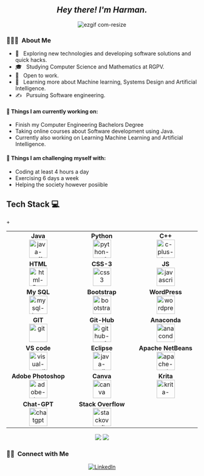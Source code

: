 

*<h2 align="center"> Hey there! I'm Harman.</h2>*
<span align="center" >
    
  ![ezgif com-resize](https://github.com/Harman8815/Harman8815/assets/115714095/1f492b64-4f51-420e-b4dd-562ab42ab313)

  
</span>


<!---![Matrix SVG](https://raw.githubusercontent.com/rodrigograca31/rodrigograca31/master/matrix.svg)


-->
<h3> 👨🏻‍💻 &nbsp;About Me </h3>

- 🤔 &nbsp; Exploring new technologies and developing software solutions and quick hacks.
- 🎓 &nbsp; Studying Computer Science and Mathematics at RGPV.
- 💼 &nbsp; Open to work.
- 🌱 &nbsp; Learning more about Machine learning, Systems Design and Artificial Intelligence.
- ✍️ &nbsp; Pursuing Software engineering.
  
#### 🌱 Things I am currently working on: 
- Finish my Computer Engineering Bachelors Degree  
- Taking online courses about Software development using Java.
- Currently also working on Learning Machine Learning and Artificial Intelligence.


#### :muscle: Things I am challenging myself with:
- Coding at least 4 hours a day
- Exercising 6 days a week
- Helping the society however posiible
  
## Tech Stack :computer:
<table align="center" >

<tbody width="300" height="300">
 <tr>

<!---**********************************************************************************************************************************-->
 <tr>
<td align="center" width="20%">
<span><b><center>Java</center></b></span> 
<img width="48" height="48" src="https://img.icons8.com/color/48/java-coffee-cup-logo--v1.png" alt="java-coffee-cup-logo--v1"/> 
</td>

<td align="center" width="20%">
<span><b><center>Python</center></b></span> 
<img width="48" height="48" src="https://img.icons8.com/color/48/python--v1.png" alt="python--v1"/>
</td>

<td align="center" width="20%">
<span><b><center>C++</center></b></span> 
<img width="48" height="48" src="https://img.icons8.com/color/48/c-plus-plus-logo.png" alt="c-plus-plus-logo"/>
</td>
</tr>
<!---**********************************************************************************************************************************-->
<tr>
  <td align="center" width="15%">
    <span><b><center>HTML</center></b></span> 
    <img width="48" height="48" src="https://img.icons8.com/color/48/html-5--v1.png" alt="html-5--v1"/>
  </td>
  
  <td align="center" width="5%">
    <span><b><center>CSS-3</center></b></span> 
    <img width="48" height="48" src="https://img.icons8.com/color/48/css3.png" alt="css3"/>
  </td>
  <td align="center" width="15%">
    <span><b><center>JS</center></b></span> 
    <img width="48" height="48" src="https://img.icons8.com/color/48/javascript--v1.png" alt="javascript--v1"/>
  </td>
  
</tr>
<!---**********************************************************************************************************************************-->
<tr>
  <td align="center" width="20%">
    <span><b><center>My SQL</center></b></span> 
    <img width="48" height="48" src="https://img.icons8.com/color/48/mysql-logo.png" alt="mysql-logo"/>
  </td>
  <td align="center" width="15%">
    <span><b><center>Bootstrap</center></b></span> 
    <img width="48" height="48" src="https://img.icons8.com/color-glass/48/bootstrap.png" alt="bootstrap"/>
  </td>
  <td align="center" width="15%">
    <span><b><center>WordPress</center></b></span> 
    <img width="48" height="48" src="https://img.icons8.com/3d-fluency/94/wordpress.png" alt="wordpress"/>
  </td>  
</tr>
<!---**********************************************************************************************************************************-->
<tr>
  <td align="center" width="20%">
    <span><b><center>GIT</center></b></span> 
    <img width="48" height="48" src="https://img.icons8.com/color/48/git.png" alt="git"/> 
  </td>
  
  <td align="center" width="20%">
    <span><b><center>Git-Hub</center></b></span> 
    <img width="48" height="48" src="https://img.icons8.com/color/48/github--v1.png" alt="github--v1"/>
  </td>
  <td align="center" width="20%">
    <span><b><center>Anaconda</center></b></span> 
    <img width="48" height="48" src="https://img.icons8.com/fluency/48/anaconda--v2.png" alt="anaconda--v2"/>
  </td>
</tr>

<!---**********************************************************************************************************************************-->
<tr>
  <td align="center" width="20%">
    <span><b><center>VS code</center></b></span> 
    <img width="48" height="48" src="https://img.icons8.com/fluency/48/visual-studio.png" alt="visual-studio"/>
  </td>
  
  <td align="center" width="20%">
    <span><b><center>Eclipse</center></b></span> 
    <img width="48" height="48" src="https://img.icons8.com/officel/80/java-eclipse.png" alt="java-eclipse"/>
  </td>
  
  <td align="center" width="20%">
    <span><b><center>Apache NetBeans </center></b></span> 
    <img width="48" height="48" src="https://img.icons8.com/color/48/apache-netbeans.png" alt="apache-netbeans"/>
  </td>
  
</tr>
<!---**********************************************************************************************************************************-->
<tr>
  <td align="center" width="20%">
    <span><b><center>Adobe Photoshop</center></b></span> 
    <img width="48" height="48" src="https://img.icons8.com/color/48/adobe-photoshop--v1.png" alt="adobe-photoshop--v1"/>
  </td>
  
  <td align="center" width="20%">
    <span><b><center>Canva</center></b></span> 
    <img width="48" height="48" src="https://img.icons8.com/color/48/canva.png" alt="canva"/> 
  </td>
  
  <td align="center" width="20%">
    <span><b><center>Krita</center></b></span> 
    <img width="48" height="48" src="https://img.icons8.com/color/48/krita-squared.png" alt="krita-squared"/> 
  </td>
</tr>
<!---**********************************************************************************************************************************-->
<tr>
<td  align="center" width="20%">
<span><b><center>Chat-GPT</center></b></span> 
<img width="48" height="48" src="https://img.icons8.com/color/48/chatgpt.png" alt="chatgpt"/>
</td>+
<td align="center" width="20%">
<span><b><center>Stack Overflow</center></b></span> 
<img width="48" height="48" src="https://img.icons8.com/color/48/stackoverflow.png" alt="stackoverflow"/>
</td>
 

</tr>

</tbody>
</table>
<p align = "center">
  <img src = "https://github-readme-stats.vercel.app/api?username=Harman8815&show_icons=true&theme=radical&line_height=33">
  <img src = "https://github-readme-stats.vercel.app/api/top-langs/?username=Harman8815&hide_langs_below=.25&theme=radical">
</p>

<h3> 🤝🏻 &nbsp;Connect with Me </h3>

<p align="center">
<a href="https://www.linkedin.com/in/harman-deep-singh-5a3b3823b/"><img alt="LinkedIn" src="https://img.shields.io/badge/LinkedIn-Harman%20Deep%20Singh-blue?style=flat-square&logo=linkedin"></a>
</p>

 
